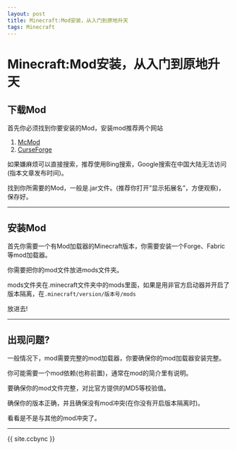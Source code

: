 ```yaml
---
layout: post
title: Minecraft:Mod安装，从入门到原地升天
tags: Minecraft
---
```


# Minecraft:Mod安装，从入门到原地升天

## 下载Mod

首先你必须找到你要安装的Mod，安装mod推荐两个网站

1. [McMod](https://www.mcmod.cn/)
2. [CurseForge](https://www.curseforge.com/minecraft/mc-mods)

如果嫌麻烦可以直接搜索，推荐使用Bing搜索，Google搜索在中国大陆无法访问(指本文章发布时间)。

找到你所需要的Mod，一般是.jar文件。(推荐你打开”显示拓展名”，方便观察)，保存好。

----------------------

## 安装Mod

首先你需要一个有Mod加载器的Minecraft版本，你需要安装一个Forge、Fabric等mod加载器。

你需要把你的mod文件放进mods文件夹。

mods文件夹在.minecraft文件夹中的mods里面，如果是用非官方启动器并开启了版本隔离，在`.minecraft/version/版本号/mods`

放进去!

------------------

## 出现问题?

一般情况下，mod需要完整的mod加载器，你要确保你的mod加载器安装完整。

你可能需要一个mod依赖(也称前置)，通常在mod的简介里有说明。

要确保你的mod文件完整，对比官方提供的MD5等校验值。

确保你的版本正确，并且确保没有mod冲突(在你没有开启版本隔离时)。

看看是不是与其他的mod冲突了。

----------------

{{ site.ccbync }}
